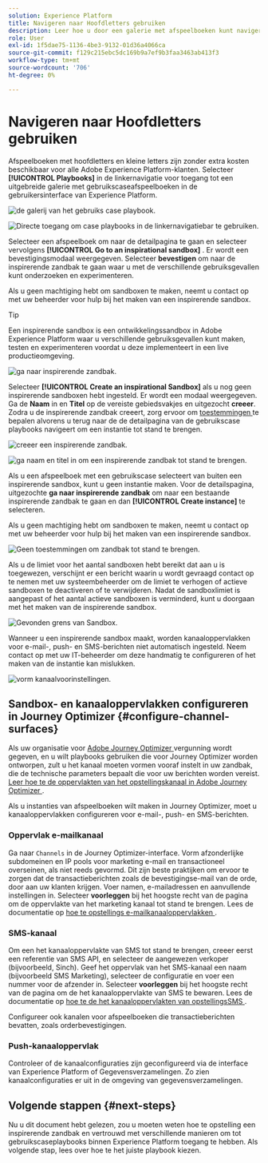 ```yaml
---
solution: Experience Platform
title: Navigeren naar Hoofdletters gebruiken
description: Leer hoe u door een galerie met afspeelboeken kunt navigeren en aan de slag kunt gaan met een inspirerende sandbox.
role: User
exl-id: 1f5dae75-1136-4be3-9132-01d36a4066ca
source-git-commit: f129c215ebc5dc169b9a7ef9b3faa3463ab413f3
workflow-type: tm+mt
source-wordcount: '706'
ht-degree: 0%

---
```


# Navigeren naar Hoofdletters gebruiken

Afspeelboeken met hoofdletters en kleine letters zijn zonder extra kosten beschikbaar voor alle Adobe Experience Platform-klanten. Selecteer **[!UICONTROL Playbooks]** in de linkernavigatie voor toegang tot een uitgebreide galerie met gebruikscaseafspeelboeken in de gebruikersinterface van Experience Platform.

![ de galerij van het gebruiks case playbook.](/help/use-case-playbooks/assets/playbooks/discover/playbooks-gallery.png)

![ Directe toegang om case playbooks in de linkernavigatiebar te gebruiken.](/help/use-case-playbooks/assets/playbooks/discover/left-nav-playbooks.png)

Selecteer een afspeelboek om naar de detailpagina te gaan en selecteer vervolgens **[!UICONTROL Go to an inspirational sandbox]** . Er wordt een bevestigingsmodaal weergegeven. Selecteer **bevestigen** om naar de inspirerende zandbak te gaan waar u met de verschillende gebruiksgevallen kunt onderzoeken en experimenteren.

Als u geen machtiging hebt om sandboxen te maken, neemt u contact op met uw beheerder voor hulp bij het maken van een inspirerende sandbox.

>[!TIP]
>
>Een inspirerende sandbox is een ontwikkelingssandbox in Adobe Experience Platform waar u verschillende gebruiksgevallen kunt maken, testen en experimenteren voordat u deze implementeert in een live productieomgeving.

![ ga naar inspirerende zandbak.](/help/use-case-playbooks/assets/playbooks/discover/inspirational-sandbox.png)

Selecteer **[!UICONTROL Create an inspirational Sandbox]** als u nog geen inspirerende sandboxen hebt ingesteld. Er wordt een modaal weergegeven. Ga de **Naam** in en **Titel** op de vereiste gebiedsvakjes en uitgezocht **creeer**. Zodra u de inspirerende zandbak creeert, zorg ervoor om [ toestemmingen ](/help/access-control/home.md) te bepalen alvorens u terug naar de de detailpagina van de gebruikscase playbooks navigeert om een instantie tot stand te brengen.

![ creeer een inspirerende zandbak.](/help/use-case-playbooks/assets/playbooks/discover/create-inspirational-sandbox.png)

![ ga naam en titel in om een inspirerende zandbak tot stand te brengen.](/help/use-case-playbooks/assets/playbooks/discover/create-inspirational-sandbox-modal.png)

Als u een afspeelboek met een gebruikscase selecteert van buiten een inspirerende sandbox, kunt u geen instantie maken. Voor de detailspagina, uitgezochte **ga naar inspirerende zandbak** om naar een bestaande inspirerende zandbak te gaan en dan **[!UICONTROL Create instance]** te selecteren.

Als u geen machtiging hebt om sandboxen te maken, neemt u contact op met uw beheerder voor hulp bij het maken van een inspirerende sandbox.

![ Geen toestemmingen om zandbak tot stand te brengen.](/help/use-case-playbooks/assets/playbooks/discover/no-permissions-to-create-sandbox.png)

Als u de limiet voor het aantal sandboxen hebt bereikt dat aan u is toegewezen, verschijnt er een bericht waarin u wordt gevraagd contact op te nemen met uw systeembeheerder om de limiet te verhogen of actieve sandboxen te deactiveren of te verwijderen. Nadat de sandboxlimiet is aangepast of het aantal actieve sandboxen is verminderd, kunt u doorgaan met het maken van de inspirerende sandbox.

![ Gevonden grens van Sandbox.](/help/use-case-playbooks/assets/playbooks/discover/sandbox-limit-reached.png)

Wanneer u een inspirerende sandbox maakt, worden kanaaloppervlakken voor e-mail-, push- en SMS-berichten niet automatisch ingesteld. Neem contact op met uw IT-beheerder om deze handmatig te configureren of het maken van de instantie kan mislukken.

![ vorm kanaalvoorinstellingen.](/help/use-case-playbooks/assets/playbooks/discover/configure-channel-presets.png)

## Sandbox- en kanaaloppervlakken configureren in Journey Optimizer {#configure-channel-surfaces}

Als uw organisatie voor [ Adobe Journey Optimizer ](https://experienceleague.adobe.com/docs/journey-optimizer/using/ajo-home.html) vergunning wordt gegeven, en u wilt playbooks gebruiken die voor Journey Optimizer worden ontworpen, zult u het kanaal moeten vormen vooraf instelt in uw zandbak, die de technische parameters bepaalt die voor uw berichten worden vereist. [ Leer hoe te de oppervlakten van het opstellingskanaal in Adobe Journey Optimizer ](https://experienceleague.adobe.com/docs/journey-optimizer/using/configuration/channel-surfaces.html).

Als u instanties van afspeelboeken wilt maken in Journey Optimizer, moet u kanaaloppervlakken configureren voor e-mail-, push- en SMS-berichten.

### Oppervlak e-mailkanaal

Ga naar `Channels` in de Journey Optimizer-interface. Vorm afzonderlijke subdomeinen en IP pools voor marketing e-mail en transactioneel overseinen, als niet reeds gevormd. Dit zijn beste praktijken om ervoor te zorgen dat de transactieberichten zoals de bevestigingse-mail van de orde, door aan uw klanten krijgen. Voer namen, e-mailadressen en aanvullende instellingen in. Selecteer **voorleggen** bij het hoogste recht van de pagina om de oppervlakte van het marketing kanaal tot stand te brengen. Lees de documentatie op [ hoe te opstellings e-mailkanaaloppervlakken ](https://experienceleague.adobe.com/docs/journey-optimizer/using/email/configure-email/email-settings.html).

### SMS-kanaal

Om een het kanaaloppervlakte van SMS tot stand te brengen, creeer eerst een referentie van SMS API, en selecteer de aangewezen verkoper (bijvoorbeeld, Sinch). Geef het oppervlak van het SMS-kanaal een naam (bijvoorbeeld SMS Marketing), selecteer de configuratie en voer een nummer voor de afzender in. Selecteer **voorleggen** bij het hoogste recht van de pagina om de het kanaaloppervlakte van SMS te bewaren. Lees de documentatie op [ hoe te de het kanaaloppervlakten van opstellingsSMS ](https://experienceleague.adobe.com/docs/journey-optimizer/using/sms/sms-configuration.html?lang=en#message-preset-sms).

Configureer ook kanalen voor afspeelboeken die transactieberichten bevatten, zoals orderbevestigingen.

### Push-kanaaloppervlak

Controleer of de kanaalconfiguraties zijn geconfigureerd via de interface van Experience Platform of Gegevensverzamelingen. Zo zien kanaalconfiguraties er uit in de omgeving van gegevensverzamelingen.

## Volgende stappen {#next-steps}

Nu u dit document hebt gelezen, zou u moeten weten hoe te opstelling een inspirerende zandbak en vertrouwd met verschillende manieren om tot gebruikscaseplaybooks binnen Experience Platform toegang te hebben. Als volgende stap, lees over hoe te [ ](/help/use-case-playbooks/playbooks/choose.md) het juiste playbook kiezen.
